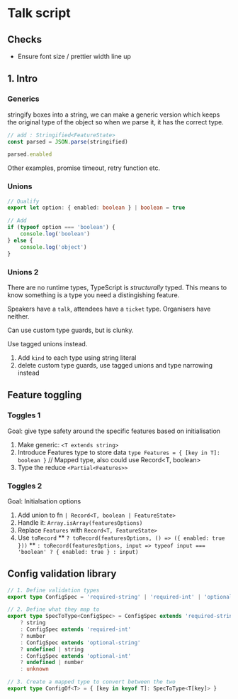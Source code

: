 # Talk script

## Checks

-   Ensure font size / prettier width line up

## 1. Intro

### Generics

stringify boxes into a string, we can make a generic version which keeps the original type of the object so when we parse it, it has the correct type.

```ts
// add : Stringified<FeatureState>
const parsed = JSON.parse(stringified)

parsed.enabled
```

Other examples, promise timeout, retry function etc.

### Unions

```ts
// Qualify
export let option: { enabled: boolean } | boolean = true

// Add
if (typeof option === 'boolean') {
    console.log('boolean')
} else {
    console.log('object')
}
```

### Unions 2

There are no runtime types, TypeScript is _structurally_ typed. This means to know something is a type you need a distingishing feature.

Speakers have a `talk`, attendees have a `ticket` type. Organisers have neither.

Can use custom type guards, but is clunky.

Use tagged unions instead.

1. Add `kind` to each type using string literal
2. delete custom type guards, use tagged unions and type narrowing instead

## Feature toggling

### Toggles 1

Goal: give type safety around the specific features based on initialisation

1. Make generic: `<T extends string>`
2. Introduce Features type to store data `type Features = { [key in T]: boolean }` // Mapped type, also could use Record<T, boolean>
3. Type the reduce `<Partial<Features>>`

### Toggles 2

Goal: Initialsation options

1. Add union to fn `| Record<T, boolean | FeatureState>`
2. Handle it: `Array.isArray(featuresOptions)`
3. Replace `Features` with `Record<T, FeatureState>`
4. Use `toRecord`
   ** `? toRecord(featuresOptions, () => ({ enabled: true }))`
   ** `: toRecord(featuresOptions, input => typeof input === 'boolean' ? { enabled: true } : input)`

## Config validation library

```ts
// 1. Define validation types
export type ConfigSpec = 'required-string' | 'required-int' | 'optional-string' | 'optional-int'

// 2. Define what they map to
export type SpecToType<ConfigSpec> = ConfigSpec extends 'required-string'
    ? string
    : ConfigSpec extends 'required-int'
    ? number
    : ConfigSpec extends 'optional-string'
    ? undefined | string
    : ConfigSpec extends 'optional-int'
    ? undefined | number
    : unknown

// 3. Create a mapped type to convert between the two
export type ConfigOf<T> = { [key in keyof T]: SpecToType<T[key]> }
```
